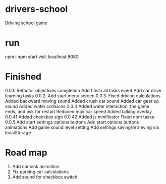 # drivers-school
Driving school game

# run

npm i
npm start
visit localhost:8080

# Finished
0.0.1:
    Refactor objectives completion
    Add finish all tasks event
    Add car drive learning tasks
0.0.2:
    Add start menu screen
0.0.3:
    Fixed driving calculations
    Added backward moving sound
    Added crush car sound
    Added car gear up sound
    Added water collisions
0.0.4
    Added water interaction, the game ends, and ask for restart
    Reduced max car speed
    Added talking overlay
0.0.41
    Added checkbox sign
0.0.42
    Added js minificator
    Fixed npm tasks
0.0.5
    Add start settings options buttons
    Add start options buttons animations
    Add game sound level setting
    Add settings saving/retrieving via localStorage
# Road map
1. Add car sink animation
2. Fix parking car calculations
3. Add sound for checkbox switch

